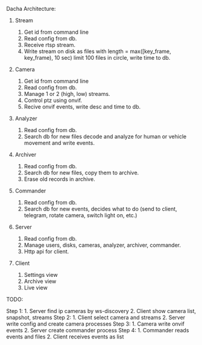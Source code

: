 Dacha Architecture:

1. Stream
	1. Get id from command line
	2. Read config from db.
 	3. Receive rtsp stream.
	4. Write stream on disk as files with length = max([key_frame, key_frame), 10 sec) limit 100 files in circle, write time to db.

2. Camera
	1. Get id from command line
	2. Read config from db.
 	3. Manage 1 or 2 (high, low) streams.
	4. Control ptz using onvif.
	5. Recive onvif events, write desc and time to db.

3. Analyzer
	1. Read config from db.
 	2. Search db for new files decode and analyze for human or vehicle movement and write events.

4. Archiver
	1. Read config from db.
 	2. Search db for new files, copy them to archive.
 	3. Erase old records in archive.

5. Commander
	1. Read config from db.
 	2. Search db for new events, decides what to do (send to client, telegram, rotate camera, switch light on, etc.)

6. Server
	1. Read config from db.
	2. Manage users, disks, cameras, analyzer, archiver, commander.
	3. Http api for client.

7. Client
	1. Settings view
	2. Archive view
	3. Live view


TODO:

Step 1:
	1. Server find ip cameras by ws-discovery
	2. Client show camera list, snapshot, streams
Step 2:
	1. Client select camera and streams
	2. Server write config and create camera processes
Step 3:
	1. Camera write onvif events
	2. Server create commander process
Step 4:
	1. Commander reads events and files
	2. Client receives events as list
